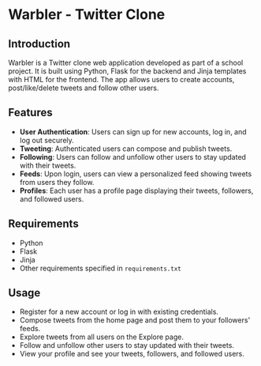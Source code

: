 # Warbler - Twitter Clone


## Introduction

Warbler is a Twitter clone web application developed as part of a school project. It is built using Python, Flask for the backend and Jinja templates with HTML for the frontend. 
The app allows users to create accounts, post/like/delete tweets and follow other users.

## Features

- **User Authentication**: Users can sign up for new accounts, log in, and log out securely.
- **Tweeting**: Authenticated users can compose and publish tweets.
- **Following**: Users can follow and unfollow other users to stay updated with their tweets.
- **Feeds**: Upon login, users can view a personalized feed showing tweets from users they follow.
- **Profiles**: Each user has a profile page displaying their tweets, followers, and followed users.

## Requirements
- Python
- Flask
- Jinja
- Other requirements specified in `requirements.txt`

## Usage

- Register for a new account or log in with existing credentials.
- Compose tweets from the home page and post them to your followers' feeds.
- Explore tweets from all users on the Explore page.
- Follow and unfollow other users to stay updated with their tweets.
- View your profile and see your tweets, followers, and followed users.

